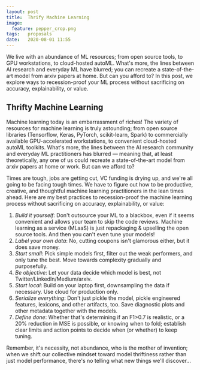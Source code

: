 ```yaml
---
layout: post
title:  Thrify Machine Learning
image:
  feature: pepper_crop.png
tags:   proposals
date:   2020-08-01 11:55
---
```


We live with an abundance of ML resources; from open source tools, to GPU workstations, to cloud-hosted autoML. What's more, the lines between AI research and everyday ML have blurred; you can recreate a state-of-the-art model from arxiv papers at home. But can you afford to? In this post, we explore ways to recession-proof your ML process without sacrificing on accuracy, explainability, or value.

## Thrifty Machine Learning

Machine learning today is an embarrassment of riches! The variety of resources for machine learning is truly astounding; from open source libraries (Tensorflow, Keras, PyTorch, scikit-learn, Spark) to commercially available GPU-accelerated workstations, to convenient cloud-hosted autoML toolkits. What's more, the lines between the AI research community and everyday ML practitioners has blurred &mdash; meaning that, at least theoretically, any one of us could recreate a state-of-the-art model from arxiv papers at home or work. But can we afford to?

Times are tough, jobs are getting cut, VC funding is drying up, and we're all going to be facing tough times. We have to figure out how to be productive, creative, and thoughtful machine learning practitioners in the lean times ahead. Here are my best practices to recession-proof the machine learning process without sacrificing on accuracy, explainability, or value:

1. *Build it yourself*: Don't outsource your ML to a blackbox, even if it seems convenient and allows your team to skip the code reviews. Machine learning as a service (MLaaS) is just repackaging & upselling the open source tools. And then you can't even tune your models!
2. *Label your own data*:  No, cutting coupons isn't glamorous either, but it does save money.
3. *Start small*: Pick simple models first, filter out the weak performers, and only tune the best. Move towards complexity gradually and purposefully.
4. *Be objective*: Let your data decide which model is best, not Twitter/LinkedIn/Medium/arxiv.
5. *Start local*: Build on your laptop first, downsampling the data if necessary. Use cloud for production only.
6. *Serialize everything*: Don't just pickle the model, pickle engineered features, lexicons, and other artifacts, too. Save diagnostic plots and other metadata together with the models.
7. *Define done*: Whether that's determining if an F1>0.7 is realistic, or a 20% reduction in MSE is possible, or knowing when to fold; establish clear limits and action points to decide when (or whether) to keep tuning.

Remember, it's necessity, not abundance, who is the mother of invention; when we shift our collective mindset toward model thriftiness rather than just model performance, there's no telling what new things we'll discover...